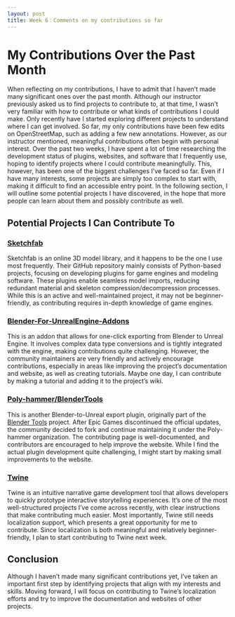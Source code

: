 ```yaml
---
layout: post
title: Week 6：Comments on my contributions so far
---
```


# My Contributions Over the Past Month  

When reflecting on my contributions, I have to admit that I haven’t made many significant ones over the past month. Although our instructor previously asked us to find projects to contribute to, at that time, I wasn’t very familiar with how to contribute or what kinds of contributions I could make. Only recently have I started exploring different projects to understand where I can get involved. So far, my only contributions have been few edits on OpenStreetMap, such as adding a few new annotations. However, as our instructor mentioned, meaningful contributions often begin with personal interest. Over the past two weeks, I have spent a lot of time researching the development status of plugins, websites, and software that I frequently use, hoping to identify projects where I could contribute meaningfully. This, however, has been one of the biggest challenges I’ve faced so far. Even if I have many interests, some projects are simply too complex to start with, making it difficult to find an accessible entry point. In the following section, I will outline some potential projects I have discovered, in the hope that more people can learn about them and possibly contribute as well.  

## Potential Projects I Can Contribute To  

### [Sketchfab](https://github.com/sketchfab)  
Sketchfab is an online 3D model library, and it happens to be the one I use most frequently. Their GitHub repository mainly consists of Python-based projects, focusing on developing plugins for game engines and modeling software. These plugins enable seamless model imports, reducing redundant material and skeleton compression/decompression processes. While this is an active and well-maintained project, it may not be beginner-friendly, as contributing requires in-depth knowledge of game engines.  

### [Blender-For-UnrealEngine-Addons](https://github.com/xavier150/Blender-For-UnrealEngine-Addons)  
This is an addon that allows for one-click exporting from Blender to Unreal Engine. It involves complex data type conversions and is tightly integrated with the engine, making contributions quite challenging. However, the community maintainers are very friendly and actively encourage contributions, especially in areas like improving the project’s documentation and website, as well as creating tutorials. Maybe one day, I can contribute by making a tutorial and adding it to the project’s wiki.  

### [Poly-hammer/BlenderTools](https://github.com/poly-hammer/BlenderTools)  
This is another Blender-to-Unreal export plugin, originally part of the [Blender Tools](https://github.com/EpicGamesExt/BlenderTools) project. After Epic Games discontinued the official updates, the community decided to fork and continue maintaining it under the Poly-hammer organization. The contributing page is well-documented, and contributors are encouraged to help improve the website. While I find the actual plugin development quite challenging, I might start by making small improvements to the website.  

### [Twine](https://github.com/klembot/twinejs)  
Twine is an intuitive narrative game development tool that allows developers to quickly prototype interactive storytelling experiences. It’s one of the most well-structured projects I’ve come across recently, with clear instructions that make contributing much easier. Most importantly, Twine still needs localization support, which presents a great opportunity for me to contribute. Since localization is both meaningful and relatively beginner-friendly, I plan to start contributing to Twine next week.  

## Conclusion  

Although I haven’t made many significant contributions yet, I’ve taken an important first step by identifying projects that align with my interests and skills. Moving forward, I will focus on contributing to Twine’s localization efforts and try to improve the documentation and websites of other projects.  
